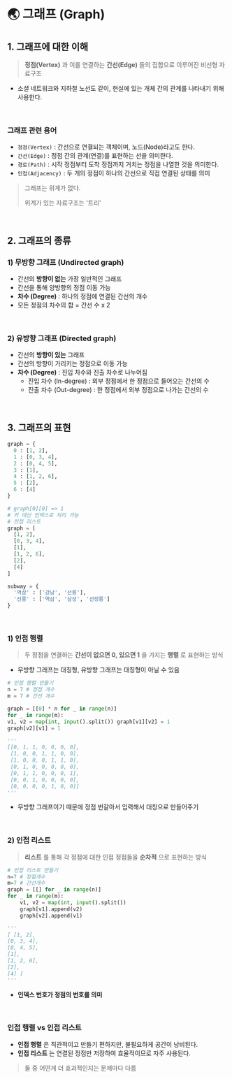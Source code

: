# 🌏 그래프 (Graph)

## 1. 그래프에 대한 이해

> **정점(Vertex)** 과 이를 연결하는 **간선(Edge)** 들의 집합으로 이루어진 비선형 자료구조

- 소셜 네트워크와 지하철 노선도 같이, 현실에 있는 개체 간의 관계를 나타내기 위해 사용한다.

<br>

### 그래프 관련 용어

- `정점(Vertex)` : 간선으로 연결되는 객체이며, 노드(Node)라고도 한다.
- `간선(Edge)` : 정점 간의 관계(연결)를 표현하는 선을 의미한다.
- `경로(Path)` : 시작 정점부터 도착 정점까지 거치는 정점을 나열한 것을 의미한다.
- `인접(Adjacency)` : 두 개의 정점이 하나의 간선으로 직접 연결된 상태를 의미

> 그래프는 위계가 없다.
>
> 위계가 있는 자료구조는 '트리'

<br>

## 2. 그래프의 종류

### 1) 무방향 그래프 (Undirected graph)

- 간선의 **방향이 없는** 가장 일반적인 그래프
- 간선을 통해 양방향의 정점 이동 가능
- **차수 (Degree)** : 하나의 정점에 연결된 간선의 개수
- 모든 정점의 차수의 합 = 간선 수 x 2

<br>

### 2) 유방향 그래프 (Directed graph)

- 간선의 **방향이 있는** 그래프
- 간선의 방향이 가리키는 정점으로 이동 가능
- **차수 (Degree)** : 진입 차수와 진출 차수로 나누어짐
  - 진입 차수 (In-degree) : 외부 정점에서 한 정점으로 들어오는 간선의 수
  - 진출 차수 (Out-degree) : 한 정점에서 외부 정점으로 나가는 간선의 수

<br>

## 3. 그래프의 표현

```python
graph = {
  0 : [1, 2],
  1 : [0, 3, 4],
  2 : [0, 4, 5],
  3 : [1],
  4 : [1, 2, 6],
  5 : [2],
  6 : [4]
}

# graph[0][0] => 1
# 키 대신 인덱스로 처리 가능
# 인접 리스트
graph = [
  [1, 2],
  [0, 3, 4],
  [1],
  [1, 2, 6],
  [2],
  [4]
]

subway = {
  '역삼' : ['강남', '선릉'],
  '선릉' : ['역삼', '삼성', '선정릉']
}
```

<br>

### 1) 인접 행렬

> 두 정점을 연결하는 **간선이 없으면 0, 있으면 1** 을 가지는 **행렬** 로 표현하는 방식

- 무방향 그래프는 대칭형, 유방향 그래프는 대칭형이 아닐 수 있음

```python
# 인접 행렬 만들기
n = 7 # 정점 개수
m = 7 # 간선 개수

graph = [[0] * n for _ in range(n)]
for _ in range(m):
v1, v2 = map(int, input().split()) graph[v1][v2] = 1
graph[v2][v1] = 1

'''
[[0, 1, 1, 0, 0, 0, 0],
 [1, 0, 0, 1, 1, 0, 0],
 [1, 0, 0, 0, 1, 1, 0],
 [0, 1, 0, 0, 0, 0, 0],
 [0, 1, 1, 0, 0, 0, 1],
 [0, 0, 1, 0, 0, 0, 0],
 [0, 0, 0, 0, 1, 0, 0]]
'''
```

- 무방향 그래프이기 때문에 정점 번갈아서 입력해서 대칭으로 만들어주기

<br>

### 2) 인접 리스트

> **리스트** 를 통해 각 정점에 대한 인접 정점들을 **순차적** 으로 표현하는 방식

```python
# 인접 리스트 만들기 
n=7 # 정점개수
m=7 # 간선개수
graph = [[] for _ in range(n)]
for _ in range(m):
    v1, v2 = map(int, input().split())
    graph[v1].append(v2)
    graph[v2].append(v1)

'''
[ [1, 2],
[0, 3, 4], 
[0, 4, 5], 
[1],
[1, 2, 6], 
[2],
[4] ]
'''
```

- **인덱스 번호가 정점의 번호를 의미**

<br>

### 인접 행렬 vs 인접 리스트

- **인접 행렬** 은 직관적이고 만들기 편하지만, 불필요하게 공간이 낭비된다.
- **인접 리스트** 는 연결된 정점만 저장하여 효율적이므로 자주 사용된다.

> 둘 중 어떤게 더 효과적인지는 문제마다 다름
